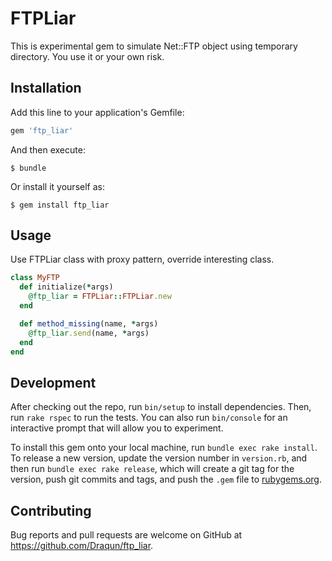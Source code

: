 # FTPLiar

This is experimental gem to simulate Net::FTP object using temporary directory. You use it or your own risk.

## Installation

Add this line to your application's Gemfile:

```ruby
gem 'ftp_liar'
```

And then execute:

    $ bundle

Or install it yourself as:

    $ gem install ftp_liar

## Usage
Use FTPLiar class with proxy pattern, override interesting class.

```ruby
class MyFTP
  def initialize(*args)
    @ftp_liar = FTPLiar::FTPLiar.new
  end

  def method_missing(name, *args)
    @ftp_liar.send(name, *args)
  end
end
```
## Development

After checking out the repo, run `bin/setup` to install dependencies. Then, run `rake rspec` to run the tests. You can also run `bin/console` for an interactive prompt that will allow you to experiment.

To install this gem onto your local machine, run `bundle exec rake install`. To release a new version, update the version number in `version.rb`, and then run `bundle exec rake release`, which will create a git tag for the version, push git commits and tags, and push the `.gem` file to [rubygems.org](https://rubygems.org).

## Contributing

Bug reports and pull requests are welcome on GitHub at https://github.com/Draqun/ftp_liar.
